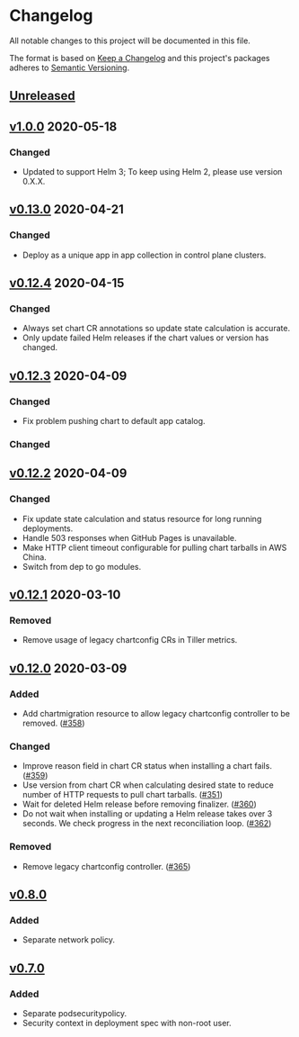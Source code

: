 # Changelog

All notable changes to this project will be documented in this file.

The format is based on [Keep a Changelog](http://keepachangelog.com/en/1.0.0/)
and this project's packages adheres to [Semantic Versioning](http://semver.org/spec/v2.0.0.html).

## [Unreleased]

## [v1.0.0] 2020-05-18

### Changed

- Updated to support Helm 3; To keep using Helm 2, please use version 0.X.X.

## [v0.13.0] 2020-04-21

### Changed

- Deploy as a unique app in app collection in control plane clusters.

## [v0.12.4] 2020-04-15

### Changed

- Always set chart CR annotations so update state calculation is accurate.
- Only update failed Helm releases if the chart values or version has changed.

## [v0.12.3] 2020-04-09

### Changed

- Fix problem pushing chart to default app catalog.

### Changed

## [v0.12.2] 2020-04-09

### Changed

- Fix update state calculation and status resource for long running deployments.
- Handle 503 responses when GitHub Pages is unavailable.
- Make HTTP client timeout configurable for pulling chart tarballs in AWS China.
- Switch from dep to go modules.

## [v0.12.1] 2020-03-10

### Removed

- Remove usage of legacy chartconfig CRs in Tiller metrics.

## [v0.12.0] 2020-03-09

### Added

- Add chartmigration resource to allow legacy chartconfig controller to be
removed. ([#358](https://github.com/giantswarm/chart-operator/pull/358))

### Changed

- Improve reason field in chart CR status when installing a chart fails. ([#359](https://github.com/giantswarm/chart-operator/pull/359))
- Use version from chart CR when calculating desired state to reduce number of
HTTP requests to pull chart tarballs. ([#351](https://github.com/giantswarm/chart-operator/pull/353))
- Wait for deleted Helm release before removing finalizer. ([#360](https://github.com/giantswarm/chart-operator/pull/360))
- Do not wait when installing or updating a Helm release takes over 3 seconds.
We check progress in the next reconciliation loop. ([#362](https://github.com/giantswarm/chart-operator/pull/362))

### Removed

- Remove legacy chartconfig controller. ([#365](https://github.com/giantswarm/chart-operator/pull/365))

## [v0.8.0]

### Added

- Separate network policy.

## [v0.7.0]

### Added

- Separate podsecuritypolicy.
- Security context in deployment spec with non-root user.

[Unreleased]: https://github.com/giantswarm/chart-operator/compare/v1.0.0..HEAD
[v1.0.0]: https://github.com/giantswarm/chart-operator/compare/v0.13.0..v1.0.0
[v0.13.0]: https://github.com/giantswarm/chart-operator/compare/v0.12.4..v0.13.0
[v0.12.4]: https://github.com/giantswarm/chart-operator/compare/v0.12.3..v0.12.4
[v0.12.3]: https://github.com/giantswarm/chart-operator/compare/v0.12.2..v0.12.3
[v0.12.2]: https://github.com/giantswarm/chart-operator/compare/v0.12.1..v0.12.2
[v0.12.1]: https://github.com/giantswarm/chart-operator/compare/v0.12.0..v0.12.1
[v0.12.0]: https://github.com/giantswarm/chart-operator/compare/v0.8.0..v0.12.0
[v0.8.0]: https://github.com/giantswarm/chart-operator/compare/v0.7.0..v0.8.0

[v0.7.0]: https://github.com/giantswarm/chart-operator/releases/tag/v0.7.0
